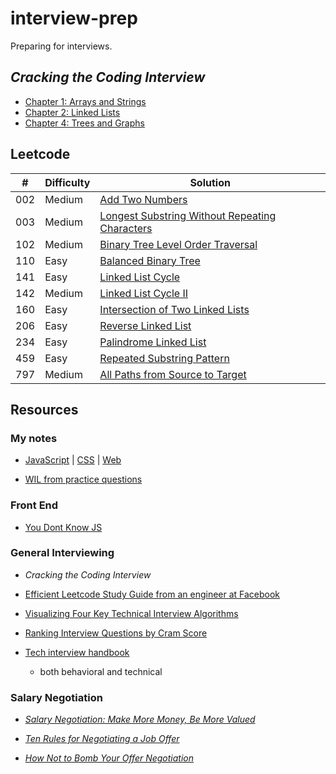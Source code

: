 # interview-prep

Preparing for interviews.

## _Cracking the Coding Interview_

- [Chapter 1: Arrays and Strings](./src/ctci/chapter1/)
- [Chapter 2: Linked Lists](./src/ctci/chapter2/)
- [Chapter 4: Trees and Graphs](./src/ctci/chapter4/)

## Leetcode

| #   | Difficulty | Solution                                                                |
| --- | ---------- | ----------------------------------------------------------------------- |
| 002 | Medium     | [Add Two Numbers](./src/leetcode/002.js)                                |
| 003 | Medium     | [Longest Substring Without Repeating Characters](./src/leetcode/003.js) |
| 102 | Medium     | [Binary Tree Level Order Traversal](./src/leetcode/102.js)              |
| 110 | Easy       | [Balanced Binary Tree](./src/leetcode/110.js)                           |
| 141 | Easy       | [Linked List Cycle](./src/leetcode/141.js)                              |
| 142 | Medium     | [Linked List Cycle II](./src/leetcode/142.js)                           |
| 160 | Easy       | [Intersection of Two Linked Lists](./src/leetcode/160.js)               |
| 206 | Easy       | [Reverse Linked List](./src/leetcode/206.js)                            |
| 234 | Easy       | [Palindrome Linked List](./src/leetcode/234.js)                         |
| 459 | Easy       | [Repeated Substring Pattern](./src/leetcode/459.js)                     |
| 797 | Medium     | [All Paths from Source to Target](./src/leetcode/797.js)                |

## Resources

### My notes

- [JavaScript](./javascript.md) | [CSS](./css.md) | [Web](./web.md)

- [WIL from practice questions](./notes_on_dsa.md)

### Front End

- [You Dont Know JS](https://github.com/getify/You-Dont-Know-JS)

### General Interviewing

- _Cracking the Coding Interview_

- [Efficient Leetcode Study Guide from an engineer at Facebook](./leetcode_study_guide.md)

- [Visualizing Four Key Technical Interview Algorithms](https://jeremyaguilon.me/blog/visualizing_four_key_interview_algorithms)

- [Ranking Interview Questions by Cram Score](https://jeremyaguilon.me/blog/ranking_interview_questions_by_cram_score)

- [Tech interview handbook](https://github.com/yangshun/tech-interview-handbook)
  - both behavioral and technical

### Salary Negotiation

- [_Salary Negotiation: Make More Money, Be More Valued_](https://www.kalzumeus.com/2012/01/23/salary-negotiation/)

- [_Ten Rules for Negotiating a Job Offer_](https://haseebq.com/my-ten-rules-for-negotiating-a-job-offer/)

- [_How Not to Bomb Your Offer Negotiation_](https://haseebq.com/how-not-to-bomb-your-offer-negotiation/)
